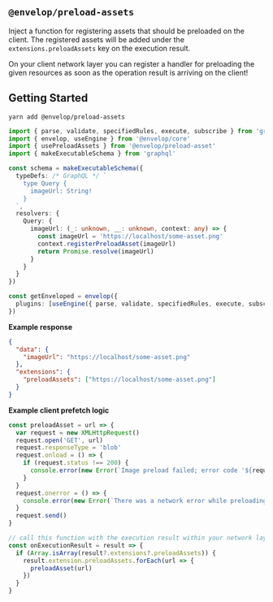 ## `@envelop/preload-assets`

Inject a function for registering assets that should be preloaded on the client.
The registered assets will be added under the `extensions.preloadAssets` key on the execution result.

On your client network layer you can register a handler for preloading the given resources as soon as the operation result is arriving on the client!

## Getting Started

```
yarn add @envelop/preload-assets
```

```ts
import { parse, validate, specifiedRules, execute, subscribe } from 'graphql'
import { envelop, useEngine } from '@envelop/core'
import { usePreloadAssets } from '@envelop/preload-asset'
import { makeExecutableSchema } from 'graphql'

const schema = makeExecutableSchema({
  typeDefs: /* GraphQL */ `
    type Query {
      imageUrl: String!
    }
  `,
  resolvers: {
    Query: {
      imageUrl: (_: unknown, __: unknown, context: any) => {
        const imageUrl = 'https://localhost/some-asset.png'
        context.registerPreloadAsset(imageUrl)
        return Promise.resolve(imageUrl)
      }
    }
  }
})

const getEnveloped = envelop({
  plugins: [useEngine({ parse, validate, specifiedRules, execute, subscribe }), usePreloadAssets()]
})
```

**Example response**

```json
{
  "data": {
    "imageUrl": "https://localhost/some-asset.png"
  },
  "extensions": {
    "preloadAssets": ["https://localhost/some-asset.png"]
  }
}
```

**Example client prefetch logic**

```ts
const preloadAsset = url => {
  var request = new XMLHttpRequest()
  request.open('GET', url)
  request.responseType = 'blob'
  request.onload = () => {
    if (request.status !== 200) {
      console.error(new Error(`Image preload failed; error code '${request.statusText}'.`))
    }
  }
  request.onerror = () => {
    console.error(new Error(`There was a network error while preloading '${url}'.`))
  }
  request.send()
}

// call this function with the execution result within your network layer.
const onExecutionResult = result => {
  if (Array.isArray(result?.extensions?.preloadAssets)) {
    result.extension.preloadAssets.forEach(url => {
      preloadAsset(url)
    })
  }
}
```
